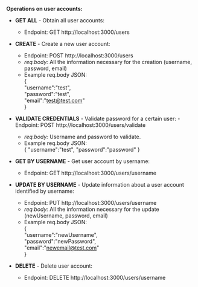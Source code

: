 **Operations on user accounts:**

  - **GET ALL** - Obtain all user accounts: 
      - Endpoint: GET http://localhost:3000/users 

  - **CREATE** - Create a new user account: 
      - Endpoint: POST http://localhost:3000/users 
      - *req.body:* All the information necessary for the creation (username, password, email)
      -  Example req.body JSON:  
      {  
      "username":"test",  
      "password":"test",  
      "email":"test@test.com"  
      }  
  - **VALIDATE CREDENTIALS** - Validate password for a certain user:
      -Endpoint: POST http://localhost:3000/users/validate  
      - *req.body:* Username and password to validate.
      - Example req.body JSON:  
        {
        "username":"test",
        "password":"password"
        }
  - **GET BY USERNAME** - Get user account by username:
      - Endpoint: GET http://localhost:3000/users/username

  - **UPDATE BY USERNAME** - Update information about a user account identified by username:
      - Endpoint: PUT http://localhost:3000/users/username 
      - *req.body:* All the information necessary for the update (newUsername, password, email)
      - Example req.body JSON:  
      {  
      "username":"newUsername",  
      "password":"newPassword",  
      "email":"newemail@test.com"  
      }  

  - **DELETE** - Delete user account:
      - Endpoint: DELETE http://localhost:3000/users/username
